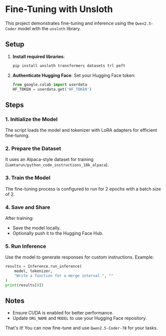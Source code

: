 # Fine-Tuning with Unsloth

This project demonstrates fine-tuning and inference using the `Qwen2.5-Coder` model with the `unsloth` library.

## Setup

1. **Install required libraries**:
   ```bash
   pip install unsloth transformers datasets trl peft
   ```
2. **Authenticate Hugging Face**:
   Set your Hugging Face token:
   ```python
   from google.colab import userdata
   HF_TOKEN = userdata.get('HF_TOKEN')
   ```

## Steps

### 1. Initialize the Model
The script loads the model and tokenizer with LoRA adapters for efficient fine-tuning.

### 2. Prepare the Dataset
It uses an Alpaca-style dataset for training (`iamtarun/python_code_instructions_18k_alpaca`).

### 3. Train the Model
The fine-tuning process is configured to run for 2 epochs with a batch size of 2.

### 4. Save and Share
After training:
- Save the model locally.
- Optionally push it to the Hugging Face Hub.

### 5. Run Inference
Use the model to generate responses for custom instructions. Example:
```python
results = Inference.run_inference(
    model, tokenizer, 
    "Write a function for a merge interval.", ""
)
print(results[0])
```

## Notes
- Ensure CUDA is enabled for better performance.
- Update `ORG_NAME` and `MODEL` to use your Hugging Face repository.

That's it! You can now fine-tune and use `Qwen2.5-Coder-7B` for your tasks.
